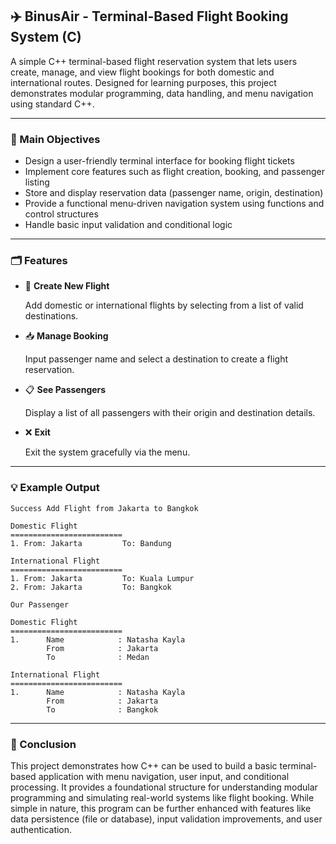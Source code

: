 ## ✈️ BinusAir - Terminal-Based Flight Booking System (C)

A simple C++ terminal-based flight reservation system that lets users create, manage, and view flight bookings for both domestic and international routes. Designed for learning purposes, this project demonstrates modular programming, data handling, and menu navigation using standard C++.

---

### 🎯 Main Objectives

* Design a user-friendly terminal interface for booking flight tickets
* Implement core features such as flight creation, booking, and passenger listing
* Store and display reservation data (passenger name, origin, destination)
* Provide a functional menu-driven navigation system using functions and control structures
* Handle basic input validation and conditional logic

---

### 🗂️ Features

* 🛫 **Create New Flight**

  Add domestic or international flights by selecting from a list of valid destinations.

* 📥 **Manage Booking**

  Input passenger name and select a destination to create a flight reservation.

* 📋 **See Passengers**

  Display a list of all passengers with their origin and destination details.

* ❌ **Exit**

  Exit the system gracefully via the menu.

---

### 💡 Example Output

```
Success Add Flight from Jakarta to Bangkok

Domestic Flight
=========================
1. From: Jakarta         To: Bandung

International Flight
=========================
1. From: Jakarta         To: Kuala Lumpur
2. From: Jakarta         To: Bangkok
```

```
Our Passenger

Domestic Flight
=========================
1.      Name            : Natasha Kayla
        From            : Jakarta
        To              : Medan

International Flight
=========================
1.      Name            : Natasha Kayla
        From            : Jakarta
        To              : Bangkok
```

---

### 📌 Conclusion

This project demonstrates how C++ can be used to build a basic terminal-based application with menu navigation, user input, and conditional processing. It provides a foundational structure for understanding modular programming and simulating real-world systems like flight booking. While simple in nature, this program can be further enhanced with features like data persistence (file or database), input validation improvements, and user authentication.
